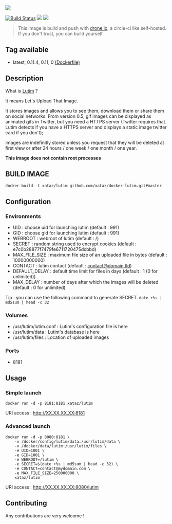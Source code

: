 ![](https://framagit.org/luc/lutim/raw/master/themes/default/public/img/lutim128.png)

[![Build Status](https://drone.xataz.net/api/badges/xataz/docker-lutim/status.svg)](https://drone.xataz.net/xataz/docker-lutim)
[![](https://images.microbadger.com/badges/image/xataz/lutim.svg)](https://microbadger.com/images/xataz/lutim "Get your own image badge on microbadger.com")
[![](https://images.microbadger.com/badges/version/xataz/lutim.svg)](https://microbadger.com/images/xataz/lutim "Get your own version badge on microbadger.com")

> This image is build and push with [drone.io](https://github.com/drone/drone), a circle-ci like self-hosted.
> If you don't trust, you can build yourself.

## Tag available
* latest, 0.11.4, 0.11, 0 [(Dockerfile)](https://github.com/xataz/docker-lutim/blob/master/Dockerfile)

## Description
What is [Lutim](https://framagit.org/luc/lutim) ?

It means Let's Upload That Image.

It stores images and allows you to see them, download them or share them on social networks. From version 0.5, gif images can be displayed as animated gifs in Twitter, but you need a HTTPS server (Twitter requires that. Lutim detects if you have a HTTPS server and displays a static image twitter card if you don't);

Images are indefinitly stored unless you request that they will be deleted at first view or after 24 hours / one week / one month / one year.

**This image does not contain root processes**

## BUILD IMAGE

```shell
docker build -t xataz/lutim github.com/xataz/docker-lutim.git#master
```

## Configuration
### Environments
* UID : choose uid for launching lutim (default : 991)
* GID : choose gid for launching lutim (default : 991)
* WEBROOT : webroot of lutim (default : /)
* SECRET : random string used to encrypt cookies (default : e7c0b28877f7479fe6711720475dcbbd)
* MAX_FILE_SIZE : maximum file size of an uploaded file in bytes (default : 10000000000)
* CONTACT : lutim contact (default : contact@domain.tld)
* DEFAULT_DELAY : default time limit for files in days (default : 1 (0 for unlimited))
* MAX_DELAY : number of days after which the images will be deleted (default : 0 for unlimited)

Tip : you can use the following command to generate SECRET. `date +%s | md5sum | head -c 32`

### Volumes
* /usr/lutim/lutim.conf : Lutim's configuration file is here
* /usr/lutim/data : Lutim's database is here
* /usr/lutim/files : Location of uploaded images

### Ports
* 8181

## Usage
### Simple launch
```shell
docker run -d -p 8181:8181 xataz/lutim
```
URI access : http://XX.XX.XX.XX:8181

### Advanced launch
```shell
docker run -d -p 8080:8181 \
    -v /docker/config/lutim/data:/usr/lutim/data \
    -v /docker/data/lutim:/usr/lutim/files \
    -e UID=1001 \
    -e GID=1001 \
    -e WEBROOT=/lutim \
    -e SECRET=$(date +%s | md5sum | head -c 32) \
    -e CONTACT=contact@mydomain.com \
    -e MAX_FILE_SIZE=250000000 \
    xataz/lutim
```
URI access : http://XX.XX.XX.XX:8080/lutim

## Contributing
Any contributions are very welcome !
